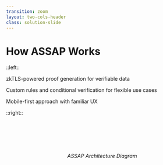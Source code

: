 ```yaml
---
transition: zoom
layout: two-cols-header
class: solution-slide
---
```


# How ASSAP Works

::left::

<SectionCard title="Sybil-Resistant Verification" icon="🛡️">
  <p>zkTLS-powered proof generation for verifiable data</p>
</SectionCard>

<SectionCard title="Programmable Attestations" icon="🔌">
  <p>Custom rules and conditional verification for flexible use cases</p>
</SectionCard>

<SectionCard title="Human-Friendly Interface" icon="📱">
  <p>Mobile-first approach with familiar UX</p>
</SectionCard>

::right::

<div class="architecture-container">
  <!-- <img src="/architecture.svg" alt="ASSAP Architecture" class="architecture-diagram" /> -->
  <div class="placeholder-diagram">ASSAP Architecture Diagram</div>
  
  <div class="key-features">
    <div class="feature">
      <span class="feature-icon">⚡</span>
      <span class="feature-text">Solana-native for speed & low cost</span>
    </div>
    <div class="feature">
      <span class="feature-icon">🔗</span>
      <span class="feature-text">Chain-agnostic verification</span>
    </div>
    <div class="feature">
      <span class="feature-icon">🔐</span>
      <span class="feature-text">Custody-free attestation management</span>
    </div>
  </div>
</div>

<style>
/* Right column - Architecture diagram */
.architecture-container {
  display: flex;
  flex-direction: column;
  height: 100%;
  padding: 0.5rem;
}

.placeholder-diagram {
  width: 100%;
  height: 150px;
  border: 1px solid var(--slidev-theme-border);
  border-radius: 6px;
  padding: 0.75rem;
  background: var(--slidev-theme-surface);
  display: flex;
  align-items: center;
  justify-content: center;
  color: var(--slidev-theme-text-muted);
  font-style: italic;
  margin-bottom: 1rem;
}

.key-features {
  margin-top: auto;
}

.feature {
  display: flex;
  align-items: center;
  margin-bottom: 0.5rem;
}

.feature-icon {
  font-size: 1rem;
  margin-right: 0.5rem;
  display: inline-block;
}

.feature-text {
  font-size: 0.8rem;
  color: var(--slidev-theme-text-muted);
}
</style>

---

```yaml
layout: default
```

# How ASSAP Works

<div class="workflow-steps">
  <SectionCard title="Proof Generation" icon="1️⃣">
    <p>User connects traditional account and generates zkTLS proof without exposing credentials</p>
  </SectionCard>
  
  <div class="workflow-arrow">→</div>
  
  <SectionCard title="Attestation Creation" icon="2️⃣">
    <p>Verifiable attestation on Solana with programmable permissions</p>
  </SectionCard>
  
  <div class="workflow-arrow">→</div>
  
  <SectionCard title="Verification" icon="3️⃣">
    <p>One-click verification with no complex integration needed</p>
  </SectionCard>
</div>

<GridLayout :columns="3">
  <MetricCard value="73%" label="Reduction in sybil attacks" />
  <MetricCard value="95%" label="Faster onboarding" />
  <MetricCard value="100%" label="Data privacy" />
</GridLayout>

<style>
.workflow-steps {
  display: flex;
  align-items: center;
  margin-bottom: 2rem;
  width: 100%;
}

.workflow-steps .section-card {
  flex: 1;
  margin-bottom: 0;
}

.workflow-arrow {
  font-size: 1.5rem;
  margin: 0 1rem;
  color: var(--slidev-theme-text-muted);
}

@media (max-width: 768px) {
  .workflow-steps {
    flex-direction: column;
  }
  
  .workflow-arrow {
    transform: rotate(90deg);
    margin: 0.5rem 0;
  }
}
</style>
